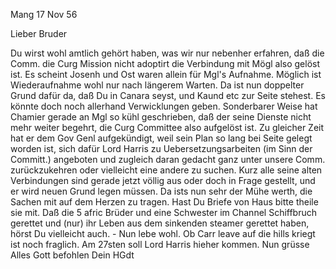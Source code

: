  Mang 17 Nov 56

Lieber Bruder

Du wirst wohl amtlich gehört haben, was wir nur nebenher erfahren, daß die Comm. die Curg Mission nicht adoptirt die Verbindung mit Mögl also gelöst ist. Es scheint Josenh und Ost waren allein für Mgl's Aufnahme. Möglich ist Wiederaufnahme wohl nur nach längerem Warten. Da ist nun doppelter Grund dafür da, daß Du in Canara seyst, und Kaund etc zur Seite stehest. Es könnte doch noch allerhand Verwicklungen geben. Sonderbarer Weise hat Chamier gerade an Mgl so kühl geschrieben, daß der seine Dienste nicht mehr weiter begehrt, die Curg Committee also aufgelöst ist. Zu gleicher Zeit hat er dem Gov Genl aufgekündigt, weil sein Plan so lang bei Seite gelegt worden ist, sich dafür Lord Harris zu Uebersetzungsarbeiten (im Sinn der Committ.) angeboten und zugleich daran gedacht ganz unter unsere Comm. zurückzukehren oder vielleicht eine andere zu suchen. Kurz alle seine alten Verbindungen sind gerade jetzt völlig aus oder doch in Frage gestellt, und er wird neuen Grund legen müssen. Da ists nun sehr der Mühe werth, die Sachen mit auf dem Herzen zu tragen. Hast Du Briefe von Haus bitte theile sie mit. Daß die 5 afric Brüder und eine Schwester im Channel Schiffbruch gerettet und (nur) ihr Leben aus dem sinkenden steamer gerettet haben, hörst Du vielleicht auch. - Nun lebe wohl. Ob Carr leave auf die hills kriegt ist noch fraglich. Am 27sten soll Lord Harris hieher kommen. Nun grüsse Alles Gott befohlen
 Dein HGdt

